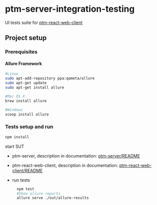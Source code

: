 # ptm-server-integration-testing
UI tests suite for [ptm-react-web-client](https://github.com/medvecky/ptm-react-web-client)

## Project setup 

### Prerequisites

#### Allure Framework

```bash
#Linux
sudo apt-add-repository ppa:qameta/allure
sudo apt-get update 
sudo apt-get install allure
```

```bash
#Mac OS X
brew install allure
```

```bash
#Windows
scoop install allure
```
### Tests setup and run

```bash
npm install
```

start SUT 
* ptm-server, description in documentation:
   [ptm-server/README](https://github.com/medvecky/ptm-server/blob/master/README.md)
* ptm-react-web-client, description in documentation:
  [ptm-react-web-client/README](https://github.com/medvecky/ptm-react-web-client/blob/master/README.md)   

* run tests 

    ```bash
      npm test
      #Show allure reports  
      allure serve ./out/allure-results
    ```
